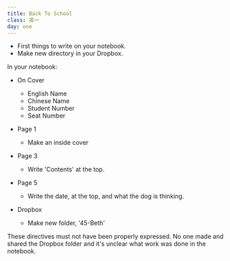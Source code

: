 ```yaml
---
title: Back To School
class: 英一
day: one
---
```


- First things to write on your notebook.
- Make new directory in your Dropbox.

In your notebook:
- On Cover
  - English Name
  - Chinese Name
  - Student Number
  - Seat Number
- Page 1
  - Make an inside cover
- Page 3
  - Write 'Contents' at the top.
- Page 5
  - Write the date, at the top, and what the dog is thinking.

- Dropbox
	- Make new folder, '45-Beth'

These directives must not have been properly expressed.
No one made and shared the Dropbox folder and it's unclear what work was done in the notebook.
